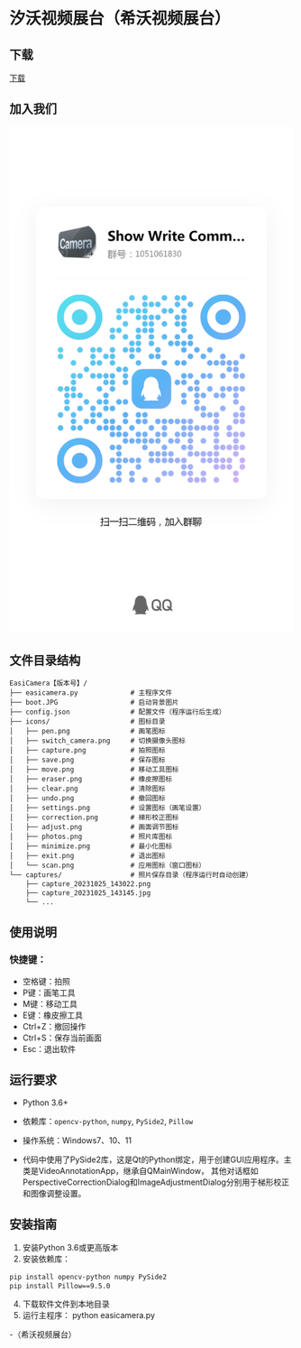 # 汐沃视频展台（希沃视频展台）
## 下载
[下载](https://github.com/wwcrdrvf6u/ShowWrite/releases/)

## 加入我们
![QQ交流群](讨论群.jpg)
## 文件目录结构

```
EasiCamera【版本号】/
├── easicamera.py             # 主程序文件
├── boot.JPG                  # 启动背景图片
├── config.json               # 配置文件（程序运行后生成）
├── icons/                    # 图标目录
│   ├── pen.png               # 画笔图标
│   ├── switch_camera.png     # 切换摄像头图标
│   ├── capture.png           # 拍照图标
│   ├── save.png              # 保存图标
│   ├── move.png              # 移动工具图标
│   ├── eraser.png            # 橡皮擦图标
│   ├── clear.png             # 清除图标
│   ├── undo.png              # 撤回图标
│   ├── settings.png          # 设置图标（画笔设置）
│   ├── correction.png        # 梯形校正图标
│   ├── adjust.png            # 画面调节图标
│   ├── photos.png            # 照片库图标
│   ├── minimize.png          # 最小化图标
│   ├── exit.png              # 退出图标
│   └── scan.png              # 应用图标（窗口图标）
└── captures/                 # 照片保存目录（程序运行时自动创建）
    ├── capture_20231025_143022.png
    ├── capture_20231025_143145.jpg
    └── ...
```

## 使用说明
### 快捷键：
- 空格键：拍照
- P键：画笔工具
- M键：移动工具
- E键：橡皮擦工具
- Ctrl+Z：撤回操作
- Ctrl+S：保存当前画面
- Esc：退出软件

## 运行要求
- Python 3.6+
- 依赖库：`opencv-python`, `numpy`, `PySide2`, `Pillow`
- 操作系统：Windows7、10、11

- 代码中使用了PySide2库，这是Qt的Python绑定，用于创建GUI应用程序。主类是VideoAnnotationApp，继承自QMainWindow，
其他对话框如PerspectiveCorrectionDialog和ImageAdjustmentDialog分别用于梯形校正和图像调整设置。
## 安装指南
1. 安装Python 3.6或更高版本
2. 安装依赖库：
```
pip install opencv-python numpy PySide2
pip install Pillow==9.5.0
```

4. 下载软件文件到本地目录
5. 运行主程序：
      python easicamera.py
   
-（希沃视频展台）

